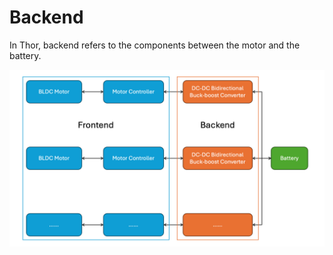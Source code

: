 # Backend

In Thor, backend refers to the components between the motor and the battery.

![architecture.png](../_static/architecture.png)